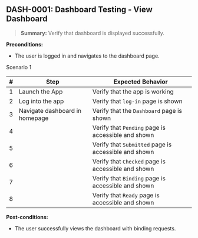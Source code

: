 ## **DASH-0001:** Dashboard Testing - View Dashboard 

> **Summary:** Verify that dashboard is displayed successfully.  <br>

**Preconditions:** 
- The user is logged in and navigates to the dashboard page.

Scenario 1 

 | \# | Step | Expected Behavior | 
 |----|------|-------------------| 
 |  1 |Launch the App   | Verify that the app is working| 
 |  2 |Log into the app      | Verify that `log-in` page is shown  | 
 |  3 |Navigate dashboard in homepage     | Verify that the `Dashboard` page is shown   | 
 |  4 |      | Verify that `Pending` page is accessible and shown    | 
 |  5 |      | Verify that `Submitted` page is accessible and shown   | 
 |  6 |      | Verify that `Checked` page is accessible and shown      | 
 |  7 |      | Verify that `Binding` page is accessible and shown      | 
 |  8 |      | Verify that `Ready` page is accessible and shown      | 

**Post-conditions:**  

- The user successfully views the dashboard with binding requests.

